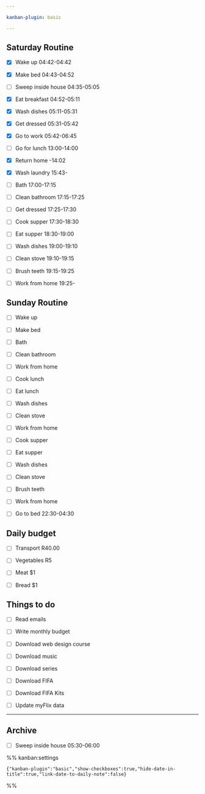 ```yaml
---

kanban-plugin: basic

---
```


## Saturday Routine

- [x] Wake up 04:42-04:42
- [x] Make bed 04:43-04:52
- [ ] Sweep inside house 04:35-05:05
- [x] Eat breakfast 04:52-05:11
- [x] Wash dishes 05:11-05:31
- [x] Get dressed 05:31-05:42
- [x] Go to work 05:42-06:45
- [ ] Go for lunch 13:00-14:00
- [x] Return home -14:02
- [x] Wash laundry 15:43-
- [ ] Bath 17:00-17:15
- [ ] Clean bathroom 17:15-17:25
- [ ] Get dressed 17:25-17:30
- [ ] Cook supper 17:30-18:30
- [ ] Eat supper 18:30-19:00
- [ ] Wash dishes 19:00-19:10
- [ ] Clean stove 19:10-19:15
- [ ] Brush teeth 19:15-19:25
- [ ] Work from home 19:25-


## Sunday Routine

- [ ] Wake up
- [ ] Make bed
- [ ] Bath
- [ ] Clean bathroom
- [ ] Work from home
- [ ] Cook lunch
- [ ] Eat lunch
- [ ] Wash dishes
- [ ] Clean stove
- [ ] Work from home
- [ ] Cook supper
- [ ] Eat supper
- [ ] Wash dishes
- [ ] Clean stove
- [ ] Brush teeth
- [ ] Work from home
- [ ] Go to bed 22:30-04:30


## Daily budget

- [ ] Transport R40.00
- [ ] Vegetables R5
- [ ] Meat $1
- [ ] Bread $1


## Things to do

- [ ] Read emails
- [ ] Write monthly budget
- [ ] Download web design course
- [ ] Download music
- [ ] Download series
- [ ] Download FIFA
- [ ] Download FIFA Kits
- [ ] Update myFlix data


***

## Archive

- [ ] Sweep inside house 05:30-06:00

%% kanban:settings
```
{"kanban-plugin":"basic","show-checkboxes":true,"hide-date-in-title":true,"link-date-to-daily-note":false}
```
%%